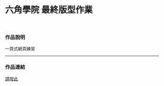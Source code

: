 # 六角學院 最終版型作業
<br>
<h3>作品說明</h3>
<p>一頁式網頁練習</p>
<hr>
<h3>作品連結</h3>
<a href="https://asd25202002.github.io/Hex-School-HTML/">請按此</a>
